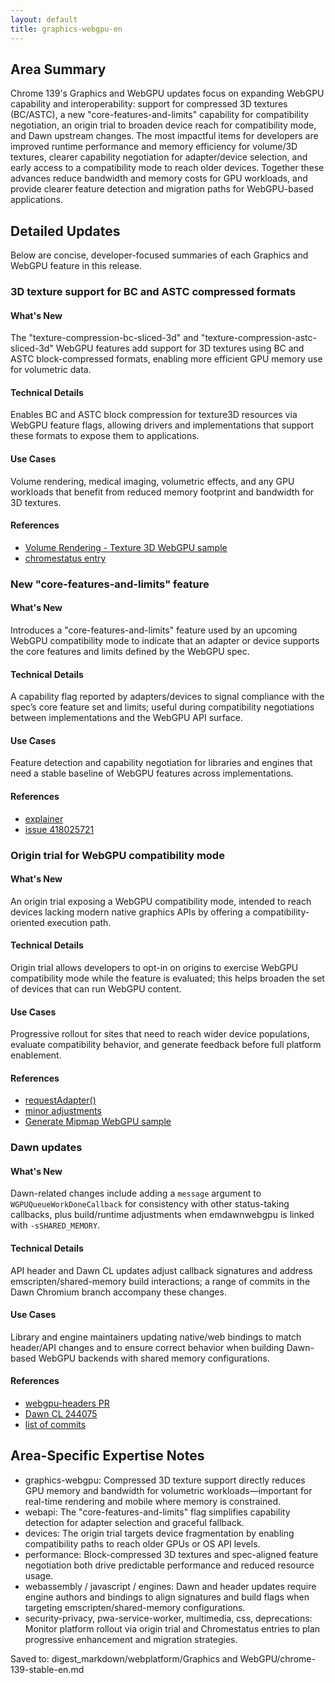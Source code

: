 ```yaml
---
layout: default
title: graphics-webgpu-en
---
```


## Area Summary

Chrome 139's Graphics and WebGPU updates focus on expanding WebGPU capability and interoperability: support for compressed 3D textures (BC/ASTC), a new "core-features-and-limits" capability for compatibility negotiation, an origin trial to broaden device reach for compatibility mode, and Dawn upstream changes. The most impactful items for developers are improved runtime performance and memory efficiency for volume/3D textures, clearer capability negotiation for adapter/device selection, and early access to a compatibility mode to reach older devices. Together these advances reduce bandwidth and memory costs for GPU workloads, and provide clearer feature detection and migration paths for WebGPU-based applications.

## Detailed Updates

Below are concise, developer-focused summaries of each Graphics and WebGPU feature in this release.

### 3D texture support for BC and ASTC compressed formats

#### What's New
The "texture-compression-bc-sliced-3d" and "texture-compression-astc-sliced-3d" WebGPU features add support for 3D textures using BC and ASTC block-compressed formats, enabling more efficient GPU memory use for volumetric data.

#### Technical Details
Enables BC and ASTC block compression for texture3D resources via WebGPU feature flags, allowing drivers and implementations that support these formats to expose them to applications.

#### Use Cases
Volume rendering, medical imaging, volumetric effects, and any GPU workloads that benefit from reduced memory footprint and bandwidth for 3D textures.

#### References
- [Volume Rendering - Texture 3D WebGPU sample](https://webgpu.github.io/webgpu-samples/?sample=volumeRenderingTexture3D)  
- [chromestatus entry](https://chromestatus.com/feature/5080855386783744)

### New "core-features-and-limits" feature

#### What's New
Introduces a "core-features-and-limits" feature used by an upcoming WebGPU compatibility mode to indicate that an adapter or device supports the core features and limits defined by the WebGPU spec.

#### Technical Details
A capability flag reported by adapters/devices to signal compliance with the spec’s core feature set and limits; useful during compatibility negotiations between implementations and the WebGPU API surface.

#### Use Cases
Feature detection and capability negotiation for libraries and engines that need a stable baseline of WebGPU features across implementations.

#### References
- [explainer](https://gist.github.com/greggman/0dea9995e33393c546a4c2bd2a12e50e)  
- [issue 418025721](https://issues.chromium.org/issues/418025721)

### Origin trial for WebGPU compatibility mode

#### What's New
An origin trial exposing a WebGPU compatibility mode, intended to reach devices lacking modern native graphics APIs by offering a compatibility-oriented execution path.

#### Technical Details
Origin trial allows developers to opt-in on origins to exercise WebGPU compatibility mode while the feature is evaluated; this helps broaden the set of devices that can run WebGPU content.

#### Use Cases
Progressive rollout for sites that need to reach wider device populations, evaluate compatibility behavior, and generate feedback before full platform enablement.

#### References
- [requestAdapter()](https://developer.mozilla.org/docs/Web/API/GPU/requestAdapter)  
- [minor adjustments](https://webgpufundamentals.org/webgpu/lessons/webgpu-compatibility-mode.html)  
- [Generate Mipmap WebGPU sample](https://webgpu.github.io/webgpu-samples/?sample=generateMipmap)

### Dawn updates

#### What's New
Dawn-related changes include adding a `message` argument to `WGPUQueueWorkDoneCallback` for consistency with other status-taking callbacks, plus build/runtime adjustments when emdawnwebgpu is linked with `-sSHARED_MEMORY`.

#### Technical Details
API header and Dawn CL updates adjust callback signatures and address emscripten/shared-memory build interactions; a range of commits in the Dawn Chromium branch accompany these changes.

#### Use Cases
Library and engine maintainers updating native/web bindings to match header/API changes and to ensure correct behavior when building Dawn-based WebGPU backends with shared memory configurations.

#### References
- [webgpu-headers PR](https://github.com/webgpu-native/webgpu-headers/pull/528)  
- [Dawn CL 244075](https://dawn-review.googlesource.com/c/dawn/+/244075)  
- [list of commits](https://dawn.googlesource.com/dawn/+log/chromium/7204..chromium/7258?n=1000)

## Area-Specific Expertise Notes

- graphics-webgpu: Compressed 3D texture support directly reduces GPU memory and bandwidth for volumetric workloads—important for real-time rendering and mobile where memory is constrained.  
- webapi: The "core-features-and-limits" flag simplifies capability detection for adapter selection and graceful fallback.  
- devices: The origin trial targets device fragmentation by enabling compatibility paths to reach older GPUs or OS API levels.  
- performance: Block-compressed 3D textures and spec-aligned feature negotiation both drive predictable performance and reduced resource usage.  
- webassembly / javascript / engines: Dawn and header updates require engine authors and bindings to align signatures and build flags when targeting emscripten/shared-memory configurations.  
- security-privacy, pwa-service-worker, multimedia, css, deprecations: Monitor platform rollout via origin trial and Chromestatus entries to plan progressive enhancement and migration strategies.

Saved to: digest_markdown/webplatform/Graphics and WebGPU/chrome-139-stable-en.md
